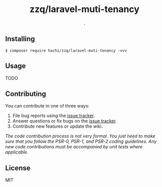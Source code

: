 <h1 align="center"> zzq/laravel-muti-tenancy </h1>

<p align="center"> .</p>


## Installing

```shell
$ composer require hachi/zzq/laravel-muti-tenancy -vvv
```

## Usage

TODO

## Contributing

You can contribute in one of three ways:

1. File bug reports using the [issue tracker](https://github.com/hachi/zzq/laravel-muti-tenancy/issues).
2. Answer questions or fix bugs on the [issue tracker](https://github.com/hachi/zzq/laravel-muti-tenancy/issues).
3. Contribute new features or update the wiki.

_The code contribution process is not very formal. You just need to make sure that you follow the PSR-0, PSR-1, and PSR-2 coding guidelines. Any new code contributions must be accompanied by unit tests where applicable._

## License

MIT